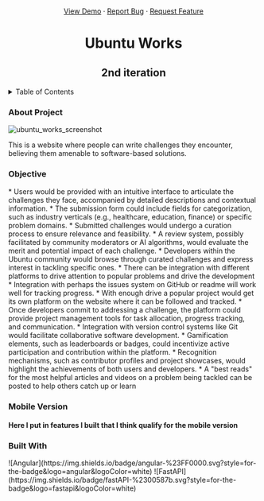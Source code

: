 <p align="center">
    <br />
    <a href="https://github.com/njiti/bh_interviewer/issues">View Demo</a>
    ·
    <a href="https://github.com/njiti/bh_interviewer/issues">Report Bug</a>
    ·
    <a href="https://github.com/njiti/bh_interviewer/issues">Request Feature</a>
  </p>
  </div>
<h1 align="center">Ubuntu Works</h1>
  <h2 align="center">2nd iteration</h2>
  <!-- TABLE OF CONTENTS -->
<details>
  <summary>Table of Contents</summary>
  <ol>
    <li>
      <a href="#about-the-project">About The Project</a>
      <ul>
        <li><a href="#built-with">Built With</a></li>
      </ul>
    </li>
    <li>
      <a href="#getting-started">Getting Started</a>
      <ul>
        <li><a href="#prerequisites">Prerequisites</a></li>
        <li><a href="#installation">Installation</a></li>
      </ul>
    </li>
    <li><a href="#usage">Usage</a></li>
    <li><a href="#roadmap">Roadmap</a></li>
    <li><a href="#contributing">Contributing</a></li>
    <li><a href="#license">License</a></li>
    <li><a href="#contact">Contact</a></li>
    <li><a href="#acknowledgments">Acknowledgments</a></li>
  </ol>
</details>
<h3>About Project</h3>

![ubuntu_works_screenshot](https://media.licdn.com/dms/image/D4D22AQHVM8yFOe4XdQ/feedshare-shrink_2048_1536/0/1711901787742?e=1714608000&v=beta&t=dnDZoHTQFYYGeLM1s79MbpbfnPhzpjqHPHtzj7ezq88)

This is a website where people can write challenges they encounter, believing them amenable to software-based solutions.

<h3>Objective</h3>
* Users would be provided with an intuitive interface to articulate the challenges they face, accompanied by detailed descriptions and contextual information.
* The submission form could include fields for categorization, such as industry verticals (e.g., healthcare, education, finance) or specific problem domains.
* Submitted challenges would undergo a curation process to ensure relevance and feasibility.
* A review system, possibly facilitated by community moderators or AI algorithms, would evaluate the merit and potential impact of each challenge.
* Developers within the Ubuntu community would browse through curated challenges and express interest in tackling specific ones.
* There can be integration with different platforms to drive attention to popular problems and drive the development
* Integration with perhaps the issues system on GitHub or readme will work well for tracking progress.
* With enough drive a popular project would get its own platform on the website where it can be followed and tracked.
* Once developers commit to addressing a challenge, the platform could provide project management tools for task allocation, progress tracking, and communication.
* Integration with version control systems like Git would facilitate collaborative software development.
* Gamification elements, such as leaderboards or badges, could incentivize active participation and contribution within the platform.
* Recognition mechanisms, such as contributor profiles and project showcases, would highlight the achievements of both users and developers.
* A "best reads" for the most helpful articles and videos on a problem being tackled can be posted to help others catch up or learn

<h3>Mobile Version</h3>
<h4>Here I put in features I built that I think qualify for the mobile version</h4>

<h3>Built With</h3>
![Angular](https://img.shields.io/badge/angular-%23FF0000.svg?style=for-the-badge&logo=angular&logoColor=white)
![FastAPI](https://img.shields.io/badge/fastAPI-%2300587b.svg?style=for-the-badge&logo=fastapi&logoColor=white)
